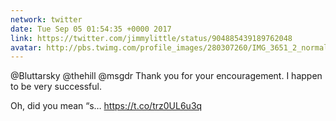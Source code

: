 ```yaml
---
network: twitter
date: Tue Sep 05 01:54:35 +0000 2017
link: https://twitter.com/jimmylittle/status/904885439189762048
avatar: http://pbs.twimg.com/profile_images/280307260/IMG_3651_2_normal.jpg
---
```


@Bluttarsky @thehill @msgdr Thank you for your encouragement. I happen to be very successful. 

Oh, did you mean “s… https://t.co/trz0UL6u3q
